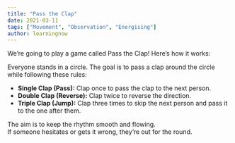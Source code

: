 ```yaml
---
title: "Pass the Clap"
date: 2021-03-11
tags: ["Movement", "Observation", "Energising"]
author: learningnow
---
```


We’re going to play a game called Pass the Clap! Here’s how it works:

Everyone stands in a circle. The goal is to pass a clap around the circle while following these rules:

- **Single Clap (Pass):** Clap once to pass the clap to the next person.
- **Double Clap (Reverse):** Clap twice to reverse the direction.
- **Triple Clap (Jump):** Clap three times to skip the next person and pass it to the one after them.

The aim is to keep the rhythm smooth and flowing.  
If someone hesitates or gets it wrong, they’re out for the round.
